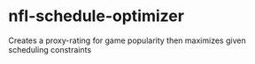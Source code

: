 # nfl-schedule-optimizer
Creates a proxy-rating for game popularity then maximizes given scheduling constraints
